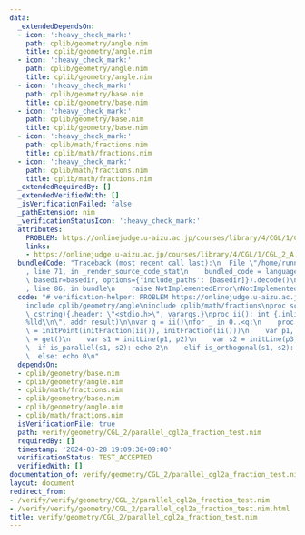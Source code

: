 ```yaml
---
data:
  _extendedDependsOn:
  - icon: ':heavy_check_mark:'
    path: cplib/geometry/angle.nim
    title: cplib/geometry/angle.nim
  - icon: ':heavy_check_mark:'
    path: cplib/geometry/angle.nim
    title: cplib/geometry/angle.nim
  - icon: ':heavy_check_mark:'
    path: cplib/geometry/base.nim
    title: cplib/geometry/base.nim
  - icon: ':heavy_check_mark:'
    path: cplib/geometry/base.nim
    title: cplib/geometry/base.nim
  - icon: ':heavy_check_mark:'
    path: cplib/math/fractions.nim
    title: cplib/math/fractions.nim
  - icon: ':heavy_check_mark:'
    path: cplib/math/fractions.nim
    title: cplib/math/fractions.nim
  _extendedRequiredBy: []
  _extendedVerifiedWith: []
  _isVerificationFailed: false
  _pathExtension: nim
  _verificationStatusIcon: ':heavy_check_mark:'
  attributes:
    PROBLEM: https://onlinejudge.u-aizu.ac.jp/courses/library/4/CGL/1/CGL_2_A
    links:
    - https://onlinejudge.u-aizu.ac.jp/courses/library/4/CGL/1/CGL_2_A
  bundledCode: "Traceback (most recent call last):\n  File \"/home/runner/.local/lib/python3.10/site-packages/onlinejudge_verify/documentation/build.py\"\
    , line 71, in _render_source_code_stat\n    bundled_code = language.bundle(stat.path,\
    \ basedir=basedir, options={'include_paths': [basedir]}).decode()\n  File \"/home/runner/.local/lib/python3.10/site-packages/onlinejudge_verify/languages/nim.py\"\
    , line 86, in bundle\n    raise NotImplementedError\nNotImplementedError\n"
  code: "# verification-helper: PROBLEM https://onlinejudge.u-aizu.ac.jp/courses/library/4/CGL/1/CGL_2_A\n\
    include cplib/geometry/angle\ninclude cplib/math/fractions\nproc scanf(formatstr:\
    \ cstring){.header: \"<stdio.h>\", varargs.}\nproc ii(): int {.inline.} = scanf(\"\
    %lld\\n\", addr result)\n\nvar q = ii()\nfor _ in 0..<q:\n    proc get(): Point[Fraction[int]]\
    \ = initPoint(initFraction(ii()), initFraction(ii()))\n    var p1, p2, p3, p4\
    \ = get()\n    var s1 = initLine(p1, p2)\n    var s2 = initLine(p3, p4)\n\n  \
    \  if is_parallel(s1, s2): echo 2\n    elif is_orthogonal(s1, s2): echo 1\n  \
    \  else: echo 0\n"
  dependsOn:
  - cplib/geometry/base.nim
  - cplib/geometry/angle.nim
  - cplib/math/fractions.nim
  - cplib/geometry/base.nim
  - cplib/geometry/angle.nim
  - cplib/math/fractions.nim
  isVerificationFile: true
  path: verify/geometry/CGL_2/parallel_cgl2a_fraction_test.nim
  requiredBy: []
  timestamp: '2024-03-28 19:09:38+09:00'
  verificationStatus: TEST_ACCEPTED
  verifiedWith: []
documentation_of: verify/geometry/CGL_2/parallel_cgl2a_fraction_test.nim
layout: document
redirect_from:
- /verify/verify/geometry/CGL_2/parallel_cgl2a_fraction_test.nim
- /verify/verify/geometry/CGL_2/parallel_cgl2a_fraction_test.nim.html
title: verify/geometry/CGL_2/parallel_cgl2a_fraction_test.nim
---
```


